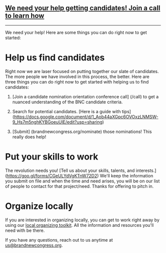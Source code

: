 ## [We need your help getting candidates! Join a call to learn how](/call)

------
We need your help! Here are some things you can do right now to get started:

# Help us find candidates
Right now we are laser focused on putting together our slate of candidates. The more people we have involved in this process, the better. Here are three things you can do right now to get started with helping us to find candidates:

1. [Join a candidate nomination orientation conference call] (/call) to get a nuanced understanding of the BNC candidate criteria.

2. Search for potential candidates. [Here is a guide with tips] (https://docs.google.com/document/d/1_Aob44aXGpc6OVOxzLNMSW-9_Hs7m5nghKYBGoeuUlE/edit?usp=sharing)

3. [Submit] (brandnewcongress.org/nominate) those nominations! This really does help!

# Put your skills to work

The revolution needs you! [Tell us about your skills, talents, and interests.] (https://goo.gl/forms/CGeULYdVgKTnW72D2) We'll keep the information you submit on file and when the time and need arises, you will be on our list of people to contact for that project/need. Thanks for offering to pitch in.

# Organize locally 

If you are interested in organizing locally, you can get to work right away by using our [local organizing toolkit](/work). All the information and resources you'll need with be there.

If you have any questions, reach out to us anytime at [us@brandnewcongress.org](mailto:us@brandnewcongress.org).
